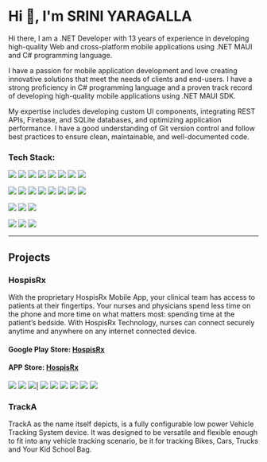 <html>
    <head>
    <meta charset="utf-8">
    <meta name="viewport" content="width=device-width, initial-scale=1">
    <link href="https://cdn.jsdelivr.net/npm/bootstrap@5.3.1/dist/css/bootstrap.min.css" rel="stylesheet" integrity="sha384-4bw+/aepP/YC94hEpVNVgiZdgIC5+VKNBQNGCHeKRQN+PtmoHDEXuppvnDJzQIu9" crossorigin="anonymous">
 <link href="/content/styles.css" rel="stylesheet" >
  </head>
   <body>
      <h1>Hi 👋, I'm SRINI YARAGALLA</h1>

Hi there, I am a .NET Developer with 13 years of experience in developing high-quality Web and cross-platform mobile applications using .NET MAUI and C# programming language.

I have a passion for mobile application development and love creating innovative solutions that meet the needs of clients and end-users. I have a strong proficiency in C# programming language and a proven track record of developing high-quality mobile applications using .NET MAUI SDK.

My expertise includes developing custom UI components, integrating REST APIs, Firebase, and SQLite databases, and optimizing application performance. I have a good understanding of Git version control and follow best practices to ensure clean, maintainable, and well-documented code.

<h3>Tech Stack:</h3>
<p>
   <img src="https://img.shields.io/badge/.NET-5C2D91?style=for-the-badge&logo=.net&logoColor=white" />
   <img src="https://img.shields.io/badge/c%23-%23239120.svg?style=for-the-badge&logo=c-sharp&logoColor=white" />
   <img src="https://img.shields.io/badge/blazor-%235C2D91.svg?style=for-the-badge&logo=blazor&logoColor=white"/>
   <img src="https://img.shields.io/badge/Xamarin-3199DC?style=for-the-badge&logo=xamarin&logoColor=white" />
   <img src="https://img.shields.io/badge/react-%2320232a.svg?style=for-the-badge&logo=react&logoColor=%2361DAFB" />
   <img src="https://img.shields.io/badge/redux-%23593d88.svg?style=for-the-badge&logo=redux&logoColor=white" />
   <img src="https://img.shields.io/badge/Flutter-%2302569B.svg?style=for-the-badge&logo=Flutter&logoColor=white" />   
   <img src="https://img.shields.io/badge/swift-F54A2A?style=for-the-badge&logo=swift&logoColor=white" />
 </p>
 <p>
     <img src="https://img.shields.io/badge/tailwindcss-%2338B2AC.svg?style=for-the-badge&logo=tailwind-css&logoColor=white" />
   <img src="https://img.shields.io/badge/bootstrap-%238511FA.svg?style=for-the-badge&logo=bootstrap&logoColor=white" />
   <img src="https://img.shields.io/badge/css3-%231572B6.svg?style=for-the-badge&logo=css3&logoColor=white" />
   <img src="https://img.shields.io/badge/html5-%23E34F26.svg?style=for-the-badge&logo=html5&logoColor=white" />
   <img src="https://img.shields.io/badge/SASS-hotpink.svg?style=for-the-badge&logo=SASS&logoColor=white" />
   <img src="https://img.shields.io/badge/typescript-%23007ACC.svg?style=for-the-badge&logo=typescript&logoColor=white" />
   <img src="https://img.shields.io/badge/javascript-%23323330.svg?style=for-the-badge&logo=javascript&logoColor=%23F7DF1E" />
   <img src="https://img.shields.io/badge/nginx-%23009639.svg?style=for-the-badge&logo=nginx&logoColor=white" /> 
 </p>
 <p>
    <img src="https://img.shields.io/badge/Microsoft%20SQL%20Server-CC2927?style=for-the-badge&logo=microsoft%20sql%20server&logoColor=white" />
    <img src="https://img.shields.io/badge/MongoDB-%234ea94b.svg?style=for-the-badge&logo=mongodb&logoColor=white" />
    <img src="https://img.shields.io/badge/sqlite-%2307405e.svg?style=for-the-badge&logo=sqlite&logoColor=white" />
 </p>
 <p>
      <img src="https://img.shields.io/badge/github-%23121011.svg?style=for-the-badge&logo=github&logoColor=white" />
   <img src="https://img.shields.io/badge/azure-%230072C6.svg?style=for-the-badge&logo=microsoftazure&logoColor=white" />
   <img src="https://img.shields.io/badge/AWS-%23FF9900.svg?style=for-the-badge&logo=amazon-aws&logoColor=white" />
 </p>
<hr/>

<h2>Projects</h2>
<h3>HospisRx</h3>

With the proprietary HospisRx Mobile App, your clinical team has access to patients at their fingertips. Your nurses and physicians spend less time on the phone and more time on what matters most: spending time at the patient’s bedside. With HospisRx Technology, nurses can connect securely anytime and anywhere on any internet connected device.

<h4>
  Google Play Store: <a href="https://play.google.com/store/apps/details?id=com.hospisrx.clinicianconnect&pli=1" 
 target="_blank">HospisRx</a>
</h4>
<h4>
  APP Store: <a href="https://apps.apple.com/us/app/hospisrx/id6447925925" 
 target="_blank">HospisRx</a>
</h4>

<div class="cover-container">
   <img class="cover-item" src="/content/Images/HospisRx-Screen01.png"  />
    <img class="cover-item" src="/content/Images/HospisRx-Screen01.png"  />
    <img class="cover-item" src="/content/Images/HospisRx-Screen01.png"  />|
    <img class="cover-item" src="/content/Images/HospisRx-Screen01.png"  />
    <img class="cover-item" src="/content/Images/HospisRx-Screen01.png" />
    <img class="cover-item" src="/content/Images/HospisRx-Screen01.png"  />
   <img class="cover-item" src="/content/Images/HospisRx-Screen01.png"  />
    <img class="cover-item" src="/content/Images/HospisRx-Screen01.png" />
    <img class="cover-item" src="/content/Images/HospisRx-Screen01.png"  />
</div>
<!--<div class="table-wrapper" markdown="block">
   <img src="/content/Images/HospisRx-Screen01.png" style="width:100px;" />|<img src="/content/Images/HospisRx-Screen01.png" style="width:100px;" />|<img src="/content/Images/HospisRx-Screen01.png" style="width:100px;" />|<img src="/content/Images/HospisRx-Screen01.png" style="width:100px;" />|<img src="/content/Images/HospisRx-Screen01.png" style="width:100px;" />|<img src="/content/Images/HospisRx-Screen01.png" style="width:100px;" />
   <img src="/content/Images/HospisRx-Screen01.png" style="width:100px;" />|<img src="/content/Images/HospisRx-Screen01.png" style="width:100px;" />|<img src="/content/Images/HospisRx-Screen01.png" style="width:100px;" />
</div> -->

<h3>TrackA</h3>
TrackA as the name itself depicts, is a fully configurable low power Vehicle Tracking System device. It was designed to be versatile and flexible enough to       fit into any vehicle tracking scenario, be it for tracking Bikes, Cars, Trucks and Your Kid School Bag.

   </body>
</html>




